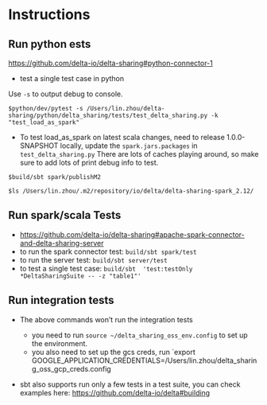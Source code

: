 # Instructions

## Run python ests
https://github.com/delta-io/delta-sharing#python-connector-1

- test a single test case in python

Use `-s` to output debug to console.
```
$python/dev/pytest -s /Users/lin.zhou/delta-sharing/python/delta_sharing/tests/test_delta_sharing.py -k "test_load_as_spark"
```
- To test load_as_spark on latest scala changes, need to release 1.0.0-SNAPSHOT locally, update the `spark.jars.packages` in `test_delta_sharing.py`
There are lots of caches playing around, so make sure to add lots of print debug info to test.
```
$build/sbt spark/publishM2

$ls /Users/lin.zhou/.m2/repository/io/delta/delta-sharing-spark_2.12/

```


## Run spark/scala Tests

- https://github.com/delta-io/delta-sharing#apache-spark-connector-and-delta-sharing-server
- to run the spark connector test: `build/sbt spark/test`
- to run the server test: `build/sbt server/test`
- to test a single test case: `build/sbt  'test:testOnly *DeltaSharingSuite -- -z "table1"'`

## Run integration tests
- The above commands won’t run the integration tests
  - you need to run `source ~/delta_sharing_oss_env.config` to set up the environment.
  - you also need to set up the gcs creds, run `export GOOGLE_APPLICATION_CREDENTIALS=/Users/lin.zhou/delta_sharing_oss_gcp_creds.config

- sbt also supports run only a few tests in a test suite, you can check examples here: https://github.com/delta-io/delta#building
